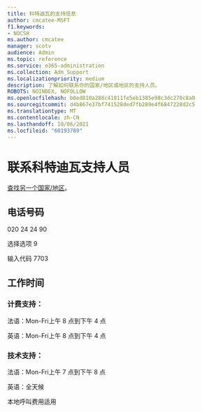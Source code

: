 ```yaml
---
title: 科特迪瓦的支持信息
author: cmcatee-MSFT
f1.keywords:
- NOCSH
ms.author: cmcatee
manager: scotv
audience: Admin
ms.topic: reference
ms.service: o365-administration
ms.collection: Adm_Support
ms.localizationpriority: medium
description: 了解如何联系你的国家/地区或地区的支持人员。
ROBOTS: NOINDEX, NOFOLLOW
ms.openlocfilehash: b0ed810a288c41811fe5eb1385e98c3dc270c8a0
ms.sourcegitcommit: d4b867e37bf741528ded7fb289e4f6847228d2c5
ms.translationtype: MT
ms.contentlocale: zh-CN
ms.lasthandoff: 10/06/2021
ms.locfileid: "60193789"
---
```

# <a name="contact-support-for-cte-divoire"></a>联系科特迪瓦支持人员

[查找另一个国家/地区](../../business-video/get-help-support.md)。

## <a name="phone-number"></a>电话号码
020 24 24 90

选择选项 9

输入代码 7703

## <a name="hours"></a>工作时间
### <a name="billing-support"></a>计费支持：

法语：Mon-Fri上午 8 点到下午 4 点

英语：Mon-Fri上午 8 点到下午 4 点

### <a name="technical-support"></a>技术支持：

法语：Mon-Fri上午 7 点到下午 8 点

英语：全天候

本地呼叫费用适用
